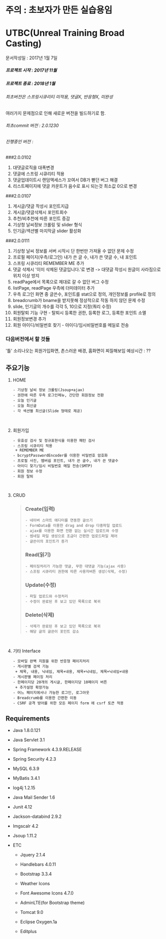 # 주의 : 초보자가 만든 실습용임

# UTBC(Unreal Training Broad Casting)

문서작성일 : 2017년 1월 7일

##### 프로젝트 시작 : 2017년 11월

##### 프로젝트 종료 : 2018년 1월

###### 최초버전은 스프링시큐리티 미적용, 댓글X, 반응형X, 미완성
여러가지 문제점으로 인해 새로운 버전을 빌드하기로 함.

###### 최초commit 버전 : 2.0.1230 

###### 진행중인 버전 : 
###2.0.0102 
1. 대댓글로직을 대폭변경
2. 댓글에 스프링 시큐리티 적용
3. 댓글업데이트시 랜덤액세스가 꼬여서 DB가 뻗던 버그 해결
4. 리스트페이지에 댓글 카운트가 음수로 표시 되는것 최소값  0으로 변경

###2.0.0107 
1. 게시글/댓글 작성시 포인트지급
2. 게시글/댓글삭제시 포인트회수
3. 추천/비추천에 따른 포인트 증감
4. 기상청 날씨정보 크롤링 및 slider 형식
5. 인기글/섹션별 마지막글 slider 활성화

###2.0.0111 
1. 기상청 날씨 정보를 서버 시작시 단 한번만 가져올 수 없던 문제 수정
2. 프로필 페이지(우측/로그인) 내가 쓴 글 수, 내가 쓴 댓글 수, 내 포인트
3. 스프링 시큐리티 REMEMBER ME 추가
4. 댓글 삭제시 '이미 삭제된 댓글입니다.'로 변경 -> 대댓글 작성시 원글이 사라짐으로 위치 이상 방지
5. readPage에서 목록으로 제대로 갈 수 없던 버그 수정
6. listPage, readPage 우측에 더미데이터 추가
7. 우측 로그인 화면 중 글쓴수, 포인트를 stat으로 정의, 개인정보를 profile로 정의
8. breadcrumb가 bname을 받지못해 정상적으로 작동 하지 않던 문제 수정
9. slide, 인기글의 개수를 각각 5, 10으로 지정(쿼리 수정)
10. 회원탈퇴 기능 구현 - 탈퇴시 등록한 권한, 등록한 로그, 등록한 포인트 소멸
11. 회원정보변경 추가
12. 회원 아이디/비밀번호 찾기 - 아이디/임시비밀번호를 메일로 전송

### 다음버전에서 할  것들
'틀' 소리나오는 회원가입화면, 촌스러운 배경, 홈화면이 찌질해보임
예상시간 : ??
## 주요기능

1. HOME

   ```
   - 기상청 날씨 정보 크롤링(Jsoup+ajax)
   - 권한에 따른 우측 로그인메뉴, 간단한 회원정보 전환
   - 오늘 인기글
   - 오늘 최신글
   - 각 섹션별 최신글(Slide 형태로 제공)
   ```

   ​


2. 회원가입

   ```
   - 유효성 검사 및 정규표현식을 이용한 패턴 검사
   - 스프링 시큐리티 적용
   	+ REMEMBER ME
   - bcryptPasswordEncoder를 이용한 비밀번호 암호화 
   - 프로필 사진, 멤버쉽 포인트, 내가 쓴 글수, 내가 쓴 댓글수
   - 아이디 찾기/임시 비밀번호 메일 전송(SMTP)
   - 회원 정보 수정
   - 회원 탈퇴
   ```

   ​

3. CRUD

   > ### Create(입력)
   >
   > ```
   > - 네이버 스마트 에디터를 연동한 글쓰기
   > - FormData를 이용한 drag and drop 다중파일 업로드
   > - ajax를 이용한 화면 전환 없는 실시간 업로드와 수정
   > - 썸네일 파일 생성으로 조금더 간편한 업로드파일 제어
   > - 글쓴이의 포인트가 증가
   > ```
   >
   > ### Read(읽기)
   >
   > ```
   > - 페이징처리가 가능한 댓글, 무한 대댓글 기능(ajax 사용)
   > - 스프링 시큐리티 권한에 따른 사용자버튼 생성(삭제, 수정)
   > ```
   >
   > ### Update(수정)
   >
   > ```
   > - 파일 업로드와 수정처리
   > - 수정이 완료된 후 보고 있던 목록으로 복귀
   > ```
   >
   > ### Delete(삭제)
   >
   > ```
   > - 삭제가 완료된 후 보고 있던 목록으로 복귀
   > - 해당 글의 글쓴이 포인트 감소
   > ```

   ​

4. 기타 Interface

   ```
   - 모바일 완벽 지원을 위한 반응형 페이지처리
   - 게시판별 검색 기능
   	+ 제목, 내용, 닉네임, 제목+내용, 제목+닉네임, 제목+닉네임+내용
   - 게시판별 페이징 처리
   - 한페이지당 20개의 게시글, 한페이지당 10페이지 버튼 
   	+ 추가설정 확장가능
   - 어느 페이지에서나 가능한 로그인, 로그아웃
   - Breadcrumb를 이용한 간편한 이동
   - CSRF 공격 방어를 위한 모든 페이지 form 에 csrf 토큰 적용

   ```



## Requirements

- Java 1.8.0.121

- Java Servlet 3.1

- Spring Framework 4.3.9.RELEASE

- Spring Security 4.2.3

- MySQL 6.3.9

- MyBatis 3.4.1

- log4j 1.2.15

- Java Mail Sender 1.6

- Junit 4.12

- Jackson-databind 2.9.2

- Imgscalr 4.2

- Jsoup 1.11.2

- ETC

  - Jquery 2.1.4

  - Handlebars 4.0.11

  - Bootstrap 3.3.4

  - Weather Icons

  - Font Awesome Icons 4.7.0

  - AdminLTE(for Bootstrap theme)

  - Tomcat 9.0

  - Eclipse Oxygen.1a

  - Editplus

    ​

  ​





